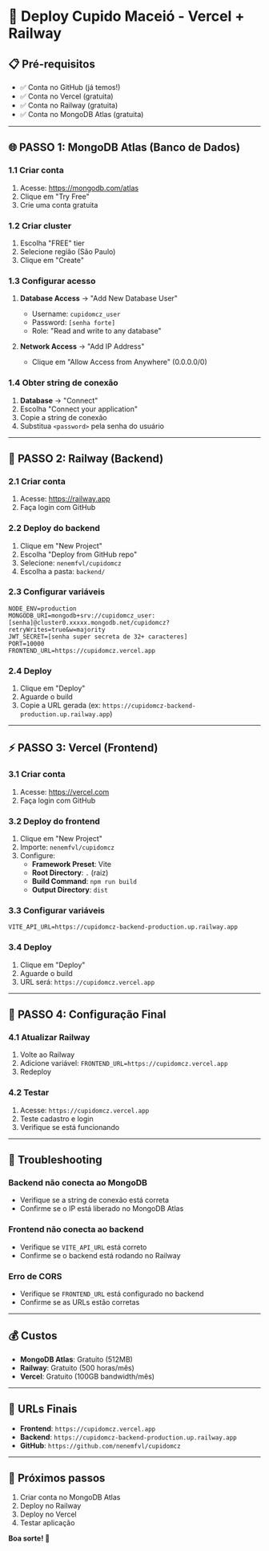 # 🚀 Deploy Cupido Maceió - Vercel + Railway

## 📋 Pré-requisitos
- ✅ Conta no GitHub (já temos!)
- ✅ Conta no Vercel (gratuita)
- ✅ Conta no Railway (gratuita)
- ✅ Conta no MongoDB Atlas (gratuita)

---

## 🌐 PASSO 1: MongoDB Atlas (Banco de Dados)

### 1.1 Criar conta
1. Acesse: https://mongodb.com/atlas
2. Clique em "Try Free"
3. Crie uma conta gratuita

### 1.2 Criar cluster
1. Escolha "FREE" tier
2. Selecione região (São Paulo)
3. Clique em "Create"

### 1.3 Configurar acesso
1. **Database Access** → "Add New Database User"
   - Username: `cupidomcz_user`
   - Password: `[senha forte]`
   - Role: "Read and write to any database"

2. **Network Access** → "Add IP Address"
   - Clique em "Allow Access from Anywhere" (0.0.0.0/0)

### 1.4 Obter string de conexão
1. **Database** → "Connect"
2. Escolha "Connect your application"
3. Copie a string de conexão
4. Substitua `<password>` pela senha do usuário

---

## 🚂 PASSO 2: Railway (Backend)

### 2.1 Criar conta
1. Acesse: https://railway.app
2. Faça login com GitHub

### 2.2 Deploy do backend
1. Clique em "New Project"
2. Escolha "Deploy from GitHub repo"
3. Selecione: `nenemfvl/cupidomcz`
4. Escolha a pasta: `backend/`

### 2.3 Configurar variáveis
```env
NODE_ENV=production
MONGODB_URI=mongodb+srv://cupidomcz_user:[senha]@cluster0.xxxxx.mongodb.net/cupidomcz?retryWrites=true&w=majority
JWT_SECRET=[senha super secreta de 32+ caracteres]
PORT=10000
FRONTEND_URL=https://cupidomcz.vercel.app
```

### 2.4 Deploy
1. Clique em "Deploy"
2. Aguarde o build
3. Copie a URL gerada (ex: `https://cupidomcz-backend-production.up.railway.app`)

---

## ⚡ PASSO 3: Vercel (Frontend)

### 3.1 Criar conta
1. Acesse: https://vercel.com
2. Faça login com GitHub

### 3.2 Deploy do frontend
1. Clique em "New Project"
2. Importe: `nenemfvl/cupidomcz`
3. Configure:
   - **Framework Preset**: Vite
   - **Root Directory**: `.` (raiz)
   - **Build Command**: `npm run build`
   - **Output Directory**: `dist`

### 3.3 Configurar variáveis
```env
VITE_API_URL=https://cupidomcz-backend-production.up.railway.app
```

### 3.4 Deploy
1. Clique em "Deploy"
2. Aguarde o build
3. URL será: `https://cupidomcz.vercel.app`

---

## 🔧 PASSO 4: Configuração Final

### 4.1 Atualizar Railway
1. Volte ao Railway
2. Adicione variável: `FRONTEND_URL=https://cupidomcz.vercel.app`
3. Redeploy

### 4.2 Testar
1. Acesse: `https://cupidomcz.vercel.app`
2. Teste cadastro e login
3. Verifique se está funcionando

---

## 🚨 Troubleshooting

### Backend não conecta ao MongoDB
- Verifique se a string de conexão está correta
- Confirme se o IP está liberado no MongoDB Atlas

### Frontend não conecta ao backend
- Verifique se `VITE_API_URL` está correto
- Confirme se o backend está rodando no Railway

### Erro de CORS
- Verifique se `FRONTEND_URL` está configurado no backend
- Confirme se as URLs estão corretas

---

## 💰 Custos
- **MongoDB Atlas**: Gratuito (512MB)
- **Railway**: Gratuito (500 horas/mês)
- **Vercel**: Gratuito (100GB bandwidth/mês)

---

## 🎯 URLs Finais
- **Frontend**: `https://cupidomcz.vercel.app`
- **Backend**: `https://cupidomcz-backend-production.up.railway.app`
- **GitHub**: `https://github.com/nenemfvl/cupidomcz`

---

## 🚀 Próximos passos
1. Criar conta no MongoDB Atlas
2. Deploy no Railway
3. Deploy no Vercel
4. Testar aplicação

**Boa sorte! 🎉**
